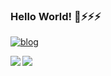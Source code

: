 ### Hello World! 👋⚡⚡⚡

[![blog](https://img.shields.io/badge/blog-bingbingpa.github.io-blue)](https://bingbingpa.github.io/)

<img align='left' src="https://github-readme-stats.vercel.app/api?username=bingbingpa&show_icons=true">

<img align='left' src="https://github-readme-stats.vercel.app/api/top-langs/?username=bingbingpa&layout=compact">


<!--
**bingbingpa/bingbingpa** is a ✨ _special_ ✨ repository because its `README.md` (this file) appears on your GitHub profile.

Here are some ideas to get you started:

- 🔭 I’m currently working on ...
- 🌱 I’m currently learning ...
- 👯 I’m looking to collaborate on ...
- 🤔 I’m looking for help with ...
- 💬 Ask me about ...
- 📫 How to reach me: ...
- 😄 Pronouns: ...
- ⚡ Fun fact: ...
-->
